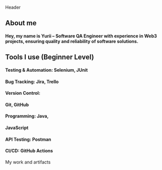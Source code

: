 Header 

## About me 
#### Hey, my name is Yurii – Software QA Engineer with experience in Web3 projects, ensuring quality and reliability of software solutions.
## Tools I use (Beginner Level)
#### Testing & Automation: Selenium, JUnit
#### Bug Tracking: Jira, Trello
#### Version Control: 
#### Git, GitHub
#### Programming: Java,
#### JavaScript
#### API Testing: Postman
#### CI/CD: GitHub Actions







My work and artifacts 
